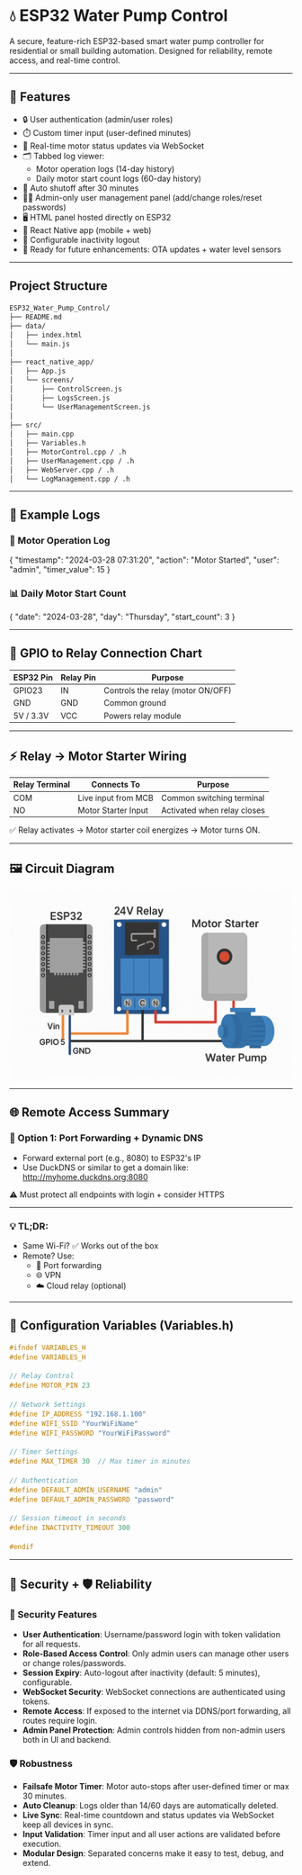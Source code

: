 
# 💧 ESP32 Water Pump Control

A secure, feature-rich ESP32-based smart water pump controller for residential or small building automation. Designed for reliability, remote access, and real-time control.

---

## 🚀 Features

- 🔒 User authentication (admin/user roles)
- ⏱️ Custom timer input (user-defined minutes)
- 🔁 Real-time motor status updates via WebSocket
- 🗂️ Tabbed log viewer:
  - Motor operation logs (14-day history)
  - Daily motor start count logs (60-day history)
- 🧠 Auto shutoff after 30 minutes
- 🧑‍💼 Admin-only user management panel (add/change roles/reset passwords)
- 🖥️ HTML panel hosted directly on ESP32
- 📱 React Native app (mobile + web)
- 🧾 Configurable inactivity logout
- 🧪 Ready for future enhancements: OTA updates + water level sensors

---


## Project Structure

```
ESP32_Water_Pump_Control/
├── README.md
├── data/
│   ├── index.html
│   └── main.js
│
├── react_native_app/
│   ├── App.js
│   └── screens/
│       ├── ControlScreen.js
│       ├── LogsScreen.js
│       └── UserManagementScreen.js
│
├── src/
│   ├── main.cpp
│   ├── Variables.h
│   ├── MotorControl.cpp / .h
│   ├── UserManagement.cpp / .h
│   ├── WebServer.cpp / .h
│   └── LogManagement.cpp / .h
```
---

## 🧪 Example Logs

### 🔧 Motor Operation Log
{
  "timestamp": "2024-03-28 07:31:20",
  "action": "Motor Started",
  "user": "admin",
  "timer_value": 15
}

### 📊 Daily Motor Start Count
{
  "date": "2024-03-28",
  "day": "Thursday",
  "start_count": 3
}

---

## 🔌 GPIO to Relay Connection Chart

| ESP32 Pin | Relay Pin | Purpose                        |
|-----------|-----------|--------------------------------|
| GPIO23    | IN        | Controls the relay (motor ON/OFF) |
| GND       | GND       | Common ground                  |
| 5V / 3.3V | VCC       | Powers relay module            |

---

## ⚡ Relay → Motor Starter Wiring

| Relay Terminal | Connects To               | Purpose                      |
|----------------|---------------------------|------------------------------|
| COM            | Live input from MCB       | Common switching terminal    |
| NO             | Motor Starter Input       | Activated when relay closes  |

✅ Relay activates → Motor starter coil energizes → Motor turns ON.

---

## 🖼️ Circuit Diagram

![ESP32 Circuit Diagram](circuit_diagram.png)

---

## 🌐 Remote Access Summary

### 🔐 Option 1: Port Forwarding + Dynamic DNS
- Forward external port (e.g., 8080) to ESP32's IP
- Use DuckDNS or similar to get a domain like:
  http://myhome.duckdns.org:8080

⚠️ Must protect all endpoints with login + consider HTTPS

---

### 💡 TL;DR:
- Same Wi-Fi? ✅ Works out of the box  
- Remote? Use:
  - 📡 Port forwarding
  - 🌐 VPN
  - ☁️ Cloud relay (optional)

---

## 📌 Configuration Variables (Variables.h)

```cpp
#ifndef VARIABLES_H
#define VARIABLES_H

// Relay Control
#define MOTOR_PIN 23

// Network Settings
#define IP_ADDRESS "192.168.1.100"
#define WIFI_SSID "YourWiFiName"
#define WIFI_PASSWORD "YourWiFiPassword"

// Timer Settings
#define MAX_TIMER 30  // Max timer in minutes

// Authentication
#define DEFAULT_ADMIN_USERNAME "admin"
#define DEFAULT_ADMIN_PASSWORD "password"

// Session timeout in seconds
#define INACTIVITY_TIMEOUT 300

#endif

```

---

## 🔐 Security + 🛡️ Reliability

### 🔐 Security Features

- **User Authentication**: Username/password login with token validation for all requests.
- **Role-Based Access Control**: Only admin users can manage other users or change roles/passwords.
- **Session Expiry**: Auto-logout after inactivity (default: 5 minutes), configurable.
- **WebSocket Security**: WebSocket connections are authenticated using tokens.
- **Remote Access**: If exposed to the internet via DDNS/port forwarding, all routes require login.
- **Admin Panel Protection**: Admin controls hidden from non-admin users both in UI and backend.

### 🛡️ Robustness

- **Failsafe Motor Timer**: Motor auto-stops after user-defined timer or max 30 minutes.
- **Auto Cleanup**: Logs older than 14/60 days are automatically deleted.
- **Live Sync**: Real-time countdown and status updates via WebSocket keep all devices in sync.
- **Input Validation**: Timer input and all user actions are validated before execution.
- **Modular Design**: Separated concerns make it easy to test, debug, and extend.

